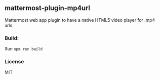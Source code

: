 ## mattermost-plugin-mp4url
Mattermost web app plugin to have a native HTML5 video player for .mp4 urls

### Build:
Run `npm run build`

### License
MIT